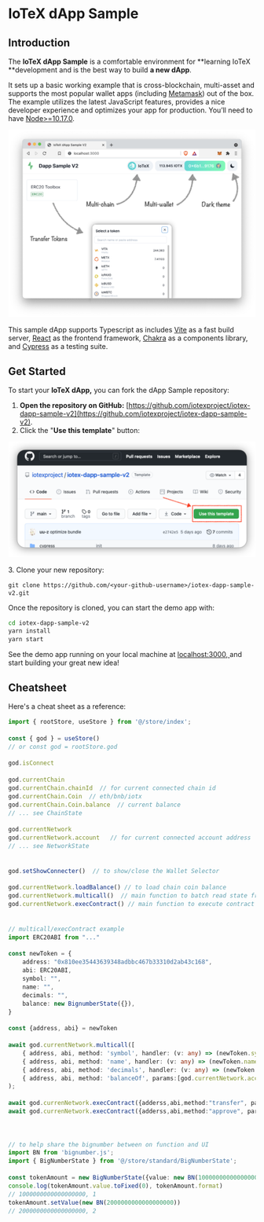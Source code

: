 # IoTeX dApp Sample

## Introduction 

The **IoTeX dApp Sample** is a comfortable environment for **learning IoTeX **development and is the best way to build **a new dApp**.

It sets up a basic working example that is cross-blockchain, multi-asset and supports the most popular wallet apps  (including [Metamask](https://metamask.io)) out of the box. The example utilizes the latest JavaScript features, provides a nice developer experience and optimizes your app for production. You’ll need to have [Node>=10.17.0](https://nodejs.org/en/). 

![IoTeX dApp Starter](<../.gitbook/assets/image (55).png>)

This sample dApp supports Typescript as includes [Vite](https://vitejs.dev/guide/why.html) as a fast build server, [React](https://reactjs.org) as the frontend framework, [Chakra](https://chakra-ui.com) as a components library, and [Cypress](https://www.cypress.io) as a testing suite.

## Get Started

To start your **IoTeX dApp,** you can fork the dApp Sample repository: 

1. **Open the repository on GitHub:** [https://github.com/iotexproject/iotex-dapp-sample-v2](https://github.com/iotexproject/iotex-dapp-sample-v2).
2. Click the "**Use this template**" button:

![](<../.gitbook/assets/image (56).png>)

   3\. Clone your new repository: 

```
git clone https://github.com/<your-github-username>/iotex-dapp-sample-v2.git
```

Once the repository is cloned, you can start the demo app with:

```bash
cd iotex-dapp-sample-v2
yarn install
yarn start
```

See the demo app running on your local machine at [localhost:3000, ](http://localhost:3000)and start building your great new idea!

## Cheatsheet

Here's a cheat sheet as a reference:

```typescript
import { rootStore, useStore } from '@/store/index';

const { god } = useStore()
// or const god = rootStore.god

god.isConnect   

god.currentChain 
god.currentChain.chainId  // for current connected chain id 
god.currentChain.Coin  // eth/bnb/iotx
god.currentChain.Coin.balance  // current balance
// ... see ChainState

god.currentNetwork     
god.currentNetwork.account   // for current connected account address
// ... see NetworkState
 

god.setShowConnecter()  // to show/close the Wallet Selector

god.currentNetwork.loadBalance() // to load chain coin balance
god.currentNetwork.multicall()  // main function to batch read state from contract
god.currentNetwork.execContract() // main function to execute contract 


// multicall/execContract example
import ERC20ABI from "..."

const newToken = {
    address: "0x810ee35443639348adbbc467b33310d2ab43c168",
    abi: ERC20ABI, 
    symbol: "",
    name: "",
    decimals: "",
    balance: new BignumberState({}),
}

const {address, abi} = newToken

await god.currentNetwork.multicall([
    { address, abi, method: 'symbol', handler: (v: any) => (newToken.symbol = v.toString()) },
    { address, abi, method: 'name', handler: (v: any) => (newToken.name = v.toString()) },
    { address, abi, method: 'decimals', handler: (v: any) => (newToken.decimals = Number(v.toString())) },
    { address, abi, method: 'balanceOf', params:[god.currentNetwork.account]  handler: newToken.balance},
);

await god.currenNetwork.execContract({adderss,abi,method:"transfer", params:["0x", "100000000000000000"]})
await god.currenNetwork.execContract({adderss,abi,method:"approve", params:["0x", "100000000000000000"]})



// to help share the bignumber between on function and UI
import BN from 'bignumber.js';
import { BigNumberState } from '@/store/standard/BigNumberState';

const tokenAmount = new BigNumberState({value: new BN(1000000000000000000), decimals: 18 })
console.log(tokenAmount.value.toFixed(0), tokenAmount.format)
// 1000000000000000000, 1
tokenAmount.setValue(new BN(2000000000000000000))
// 2000000000000000000, 2

```
